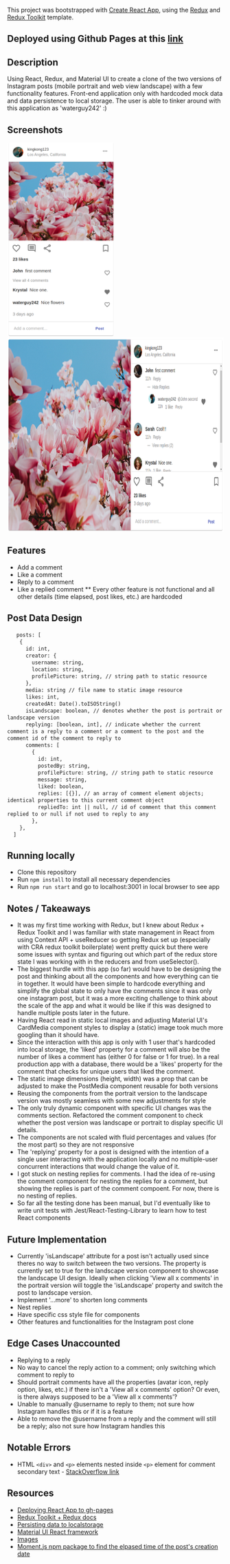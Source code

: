 This project was bootstrapped with [Create React App](https://github.com/facebook/create-react-app), using the [Redux](https://redux.js.org/) and [Redux Toolkit](https://redux-toolkit.js.org/) template.

## Deployed using Github Pages at this [link](https://kennethnguyen.github.io/instagram-post-clone/)

## Description

Using React, Redux, and Material UI to create a clone of the two versions of Instagram posts (mobile portrait and web view landscape) with a few functionality features. Front-end application only with hardcoded mock data and data persistence to local storage. The user is able to tinker around with this application as 'waterguy242' :)

## Screenshots
<img src="Portrait.png" alt="Portrait Image" width="250px" height="450px">
<img src="Landscape.png" alt="Portrait Image" width="800px" height="450px">

## Features

- Add a comment
- Like a comment
- Reply to a comment
- Like a replied comment
** Every other feature is not functional and all other details (time elapsed, post likes, etc.) are hardcoded

## Post Data Design

```
   posts: [
    {
      id: int,
      creator: {
        username: string,
        location: string,
        profilePicture: string, // string path to static resource
      },
      media: string // file name to static image resource
      likes: int,
      createdAt: Date().toISOString()
      isLandscape: boolean, // denotes whether the post is portrait or landscape version
      replying: [boolean, int], // indicate whether the current comment is a reply to a comment or a comment to the post and the comment id of the comment to reply to
      comments: [
        {
          id: int,
          postedBy: string,
          profilePicture: string, // string path to static resource
          message: string,
          liked: boolean,
          replies: [{}], // an array of comment element objects; identical properties to this current comment object
          repliedTo: int || null, // id of comment that this comment replied to or null if not used to reply to any
        },
    },
  ]
```

## Running locally
- Clone this repository
- Run `npm install` to install all necessary dependencies
- Run `npm run start` and go to localhost:3001 in local browser to see app

## Notes / Takeaways

- It was my first time working with Redux, but I knew about Redux + Redux Toolkit and I was familiar with state management in React from using Context API + useReducer so getting Redux set up (especially with CRA redux toolkit boilerplate) went pretty quick but there were some issues with syntax and figuring out which part of the redux store state I was working with in the reducers and from useSelector().
- The biggest hurdle with this app (so far) would have to be designing the post and thinking about all the components and how everything can tie in together. It would have been simple to hardcode everything and simplify the global state to only have the comments since it was only one instagram post, but it was a more exciting challenge to think about the scale of the app and what it would be like if this was designed to handle multiple posts later in the future.
- Having React read in static local images and adjusting Material UI's CardMedia component styles to display a (static) image took much more googling than it should have.
- Since the interaction with this app is only with 1 user that's hardcoded into local storage, the 'liked' property for a comment will also be the number of likes a comment has (either 0 for false or 1 for true). In a real production app with a database, there would be a 'likes' property for the comment that checks for unique users that liked the comment.
- The static image dimensions (height, width) was a prop that can be adjusted to make the PostMedia component reusable for both versions
- Reusing the components from the portrait version to the landscape version was mostly seamless with some new adjustments for style
- The only truly dynamic component with specific UI changes was the comments section. Refactored the comment component to check whether the post version was landscape or portrait to display specific UI details.
- The components are not scaled with fluid percentages and values (for the most part) so they are not responsive
- The 'replying' property for a post is designed with the intention of a single user interacting with the application locally and no multiple-user concurrent interactions that would change the value of it.
- I got stuck on nesting replies for comments. I had the idea of re-using the comment component for nesting the replies for a comment, but showing the replies is part of the comment compoent. For now, there is no nesting of replies.
- So far all the testing done has been manual, but I'd eventually like to write unit tests with Jest/React-Testing-Library to learn how to test React components

## Future Implementation

- Currently 'isLandscape' attribute for a post isn't actually used since theres no way to switch between the two versions. The property is currently set to true for the landscape version component to showcase the landscape UI design. Ideally when clicking 'View all x comments' in the portrait version will toggle the 'isLandscape' property and switch the post to landscape version.
- Implement '...more' to shorten long comments
- Nest replies
- Have specific css style file for components
- Other features and functionalities for the Instagram post clone

## Edge Cases Unaccounted

- Replying to a reply
- No way to cancel the reply action to a comment; only switching which comment to reply to
- Should portrait comments have all the properties (avatar icon, reply option, likes, etc.) if there isn't a 'View all x comments' option? Or even, is there always supposed to be a 'View all x comments'?
- Unable to manually @username to reply to them; not sure how Instagram handles this or if it is a feature
- Able to remove the @username from a reply and the comment will still be a reply; also not sure how Instagram handles this

## Notable Errors

- HTML `<div>` and `<p>` elements nested inside `<p>` element for comment secondary text - [StackOverflow link](https://stackoverflow.com/questions/41928567/div-cannot-appear-as-a-descendant-of-p)

## Resources

- [Deploying React App to gh-pages](https://github.com/gitname/react-gh-pages)
- [Redux Toolkit + Redux docs](https://redux-toolkit.js.org/)
- [Persisting data to localstorage](https://dev.to/gautham495/how-to-persist-data-to-localstorage-in-react-with-hooks-6ma)
- [Material UI React framework](https://material-ui.com/)
- [Images](https://unsplash.com/)
- [Moment.js npm package to find the elpased time of the post's creation date](https://momentjs.com/)
